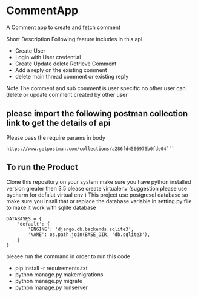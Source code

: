 # CommentApp
A Comment app to create and fetch comment 

Short Description 
Following feature includes in this api
* Create User 
* Login with User credential 
* Create Update delete Retrieve Comment 
* Add a reply on the existing comment 
* delete main thread comment or existing reply 

Note The comment and sub comment is user specific no other user can delete or update comment created by other user 
## please import the following postman collection link to get the details of api 
Please pass the require params in body 
``` 
https://www.getpostman.com/collections/a286fd4566976b0fde04```
```
## To run the Product 

Clone this repository on your system 
make sure you have python installed version greater then  3.5
please create virtualenv (suggestion please use pycharm for defalut virtual env ) 
This project use postgresql database so make sure you insall that or replace the database variable in setting.py file to make it work with sqlite database 
```
DATABASES = {
    'default': {
        'ENGINE': 'django.db.backends.sqlite3',
        'NAME': os.path.join(BASE_DIR, 'db.sqlite3'),
    }
}
```
pleaee run the command in order to run this code 
* pip install -r requirements.txt
* python manage.py makemigrations 
* python manage.py migrate 
* python manage.py runserver 
